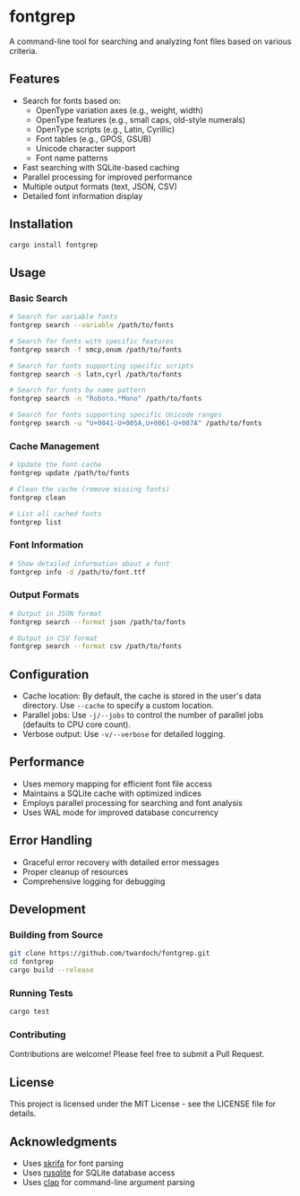 # fontgrep

A command-line tool for searching and analyzing font files based on various criteria.

## Features

- Search for fonts based on:
  - OpenType variation axes (e.g., weight, width)
  - OpenType features (e.g., small caps, old-style numerals)
  - OpenType scripts (e.g., Latin, Cyrillic)
  - Font tables (e.g., GPOS, GSUB)
  - Unicode character support
  - Font name patterns
- Fast searching with SQLite-based caching
- Parallel processing for improved performance
- Multiple output formats (text, JSON, CSV)
- Detailed font information display

## Installation

```bash
cargo install fontgrep
```

## Usage

### Basic Search

```bash
# Search for variable fonts
fontgrep search --variable /path/to/fonts

# Search for fonts with specific features
fontgrep search -f smcp,onum /path/to/fonts

# Search for fonts supporting specific scripts
fontgrep search -s latn,cyrl /path/to/fonts

# Search for fonts by name pattern
fontgrep search -n "Roboto.*Mono" /path/to/fonts

# Search for fonts supporting specific Unicode ranges
fontgrep search -u "U+0041-U+005A,U+0061-U+007A" /path/to/fonts
```

### Cache Management

```bash
# Update the font cache
fontgrep update /path/to/fonts

# Clean the cache (remove missing fonts)
fontgrep clean

# List all cached fonts
fontgrep list
```

### Font Information

```bash
# Show detailed information about a font
fontgrep info -d /path/to/font.ttf
```

### Output Formats

```bash
# Output in JSON format
fontgrep search --format json /path/to/fonts

# Output in CSV format
fontgrep search --format csv /path/to/fonts
```

## Configuration

- Cache location: By default, the cache is stored in the user's data directory. Use `--cache` to specify a custom location.
- Parallel jobs: Use `-j/--jobs` to control the number of parallel jobs (defaults to CPU core count).
- Verbose output: Use `-v/--verbose` for detailed logging.

## Performance

- Uses memory mapping for efficient font file access
- Maintains a SQLite cache with optimized indices
- Employs parallel processing for searching and font analysis
- Uses WAL mode for improved database concurrency

## Error Handling

- Graceful error recovery with detailed error messages
- Proper cleanup of resources
- Comprehensive logging for debugging

## Development

### Building from Source

```bash
git clone https://github.com/twardoch/fontgrep.git
cd fontgrep
cargo build --release
```

### Running Tests

```bash
cargo test
```

### Contributing

Contributions are welcome! Please feel free to submit a Pull Request.

## License

This project is licensed under the MIT License - see the LICENSE file for details.

## Acknowledgments

- Uses [skrifa](https://github.com/googlefonts/skrifa) for font parsing
- Uses [rusqlite](https://github.com/rusqlite/rusqlite) for SQLite database access
- Uses [clap](https://github.com/clap-rs/clap) for command-line argument parsing 